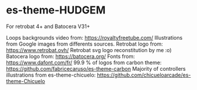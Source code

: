 # es-theme-HUDGEM

For retrobat 4+ and Batocera V31+

Loops backgrounds video from: https://royaltyfreetube.com/
Illustrations from Google images from differents sources.
Retrobat logo from: https://www.retrobat.ovh/
Retrobat svg logo reconstitution by me :o)
Batocera logo from: https://batocera.org/
Fonts from: https://www.dafont.com/fr/
99.9 % of logos from carbon theme: https://github.com/fabricecaruso/es-theme-carbon
Majority of controllers illustrations from es-theme-chicuelo: https://github.com/chicueloarcade/es-theme-Chicuelo